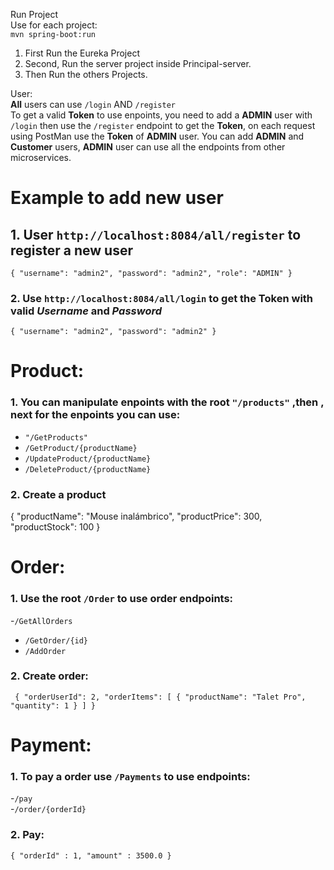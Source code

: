  Run Project  
 Use for each project:  
`mvn spring-boot:run`

1. First Run the Eureka Project
2. Second, Run the server project inside Principal-server.
3. Then Run the others Projects.

User:  
**All** users can use `/login` AND `/register`  
To get a valid **Token** to use enpoints, you need to add a **ADMIN** user with `/login` then use the `/register` endpoint to get the **Token**, on each request using PostMan use the **Token** of **ADMIN** user.
You can add **ADMIN** and **Customer** users, **ADMIN** user can use all the endpoints from other microservices.    
  
# Example to add new user  
## 1. User `http://localhost:8084/all/register` to register a new user  
`{
  "username": "admin2",
  "password": "admin2",
  "role": "ADMIN"
}`
### 2. Use `http://localhost:8084/all/login` to get the **Token** with valid *Username* and *Password*  
   `{
  "username": "admin2",
  "password": "admin2"
   }`

# Product:  
### 1. You can manipulate enpoints with the root  `"/products"` ,then , next for the enpoints you can use:
   -  `"/GetProducts"`
   -  `/GetProduct/{productName}`
   -  `/UpdateProduct/{productName}`
   -  `/DeleteProduct/{productName}`
  
### 2. Create a product
  {
  "productName": "Mouse inalámbrico",
  "productPrice": 300,
  "productStock": 100
   }

# Order:
### 1. Use the root `/Order` to use order endpoints:
   -`/GetAllOrders`
   - `/GetOrder/{id}`
   - `/AddOrder`

### 2. Create order:  
`
    {
  "orderUserId": 2,
  "orderItems": [
    {
      "productName": "Talet Pro",
      "quantity": 1
    }
  ]
}`
# Payment:  
### 1. To pay a order use `/Payments` to use endpoints:  
   -`/pay`  
   -`/order/{orderId}`  

 ### 2. Pay:
 `
      {
    "orderId" : 1,
    "amount" : 3500.0
    }
  `    
